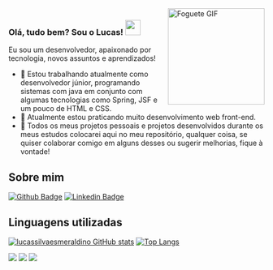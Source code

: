 <img src=https://github.com/TheDudeThatCode/TheDudeThatCode/blob/master/Assets/Rocket.gif width="190" align="right" alt="Foguete GIF">

###  Olá, tudo bem? Sou o Lucas! <img src=https://github.com/TheDudeThatCode/TheDudeThatCode/blob/master/Assets/Hi.gif width="30">

Eu sou um desenvolvedor, apaixonado por tecnologia, novos assuntos e aprendizados!
- 🔭 Estou trabalhando atualmente como desenvolvedor júnior, programando sistemas com java em conjunto com algumas tecnologias como Spring, JSF e um pouco de HTML e CSS.
- 🌱 Atualmente estou praticando muito desenvolvimento web front-end.
- 🤝 Todos os meus projetos pessoais e projetos desenvolvidos durante os meus estudos colocarei aqui no meu repositório, qualquer coisa, se quiser colaborar comigo em alguns desses ou sugerir melhorias, fique à vontade! 

## Sobre mim

[![Github Badge](https://img.shields.io/badge/-Github-000?style=flat-square&logo=Github&logoColor=white&link=https://github.com/lucassilvaesmeraldino)](https://github.com/lucassilvaesmeraldino)
[![Linkedin Badge](https://img.shields.io/badge/-LinkedIn-blue?style=flat-square&logo=Linkedin&logoColor=white&link=https://www.linkedin.com/in/lucas-silva-esmeraldino-182039229)](https://www.linkedin.com/in/lucas-silva-esmeraldino-182039229)

## Linguagens utilizadas

[![lucassilvaesmeraldino GitHub stats](https://github-readme-stats.vercel.app/api?username=lucassilvaesmeraldino&theme=dark&show_icones=true)](https://github.com/lucassilvaesmeraldino/github-readme-stats)
[![Top Langs](https://github-readme-stats.vercel.app/api/top-langs/?username=lucassilvaesmeraldino&theme=dark&show_icones=true)](https://github.com/lucassilvaesmeraldino/github-readme-stats)


[<img src="https://img.shields.io/badge/linkedin-%230077B5.svg?&style=for-the-badge&logo=linkedin&logoColor=white"/>](https://www.linkedin.com/in/lucas-silva-esmeraldino-182039229/)
[<img src = "https://img.shields.io/badge/instagram-%23E4405F.svg?&style=for-the-badge&logo=instagram&logoColor=white">](https://www.instagram.com/silvaes_lucas/) 
[<img src = "https://img.shields.io/badge/facebook-%231877F2.svg?&style=for-the-badge&logo=facebook&logoColor=white">](https://www.facebook.com/lucas.esmeraldino.5)
